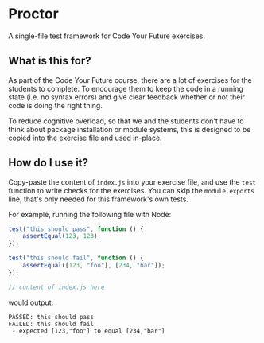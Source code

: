 # Proctor

A single-file test framework for Code Your Future exercises.

## What is this for?

As part of the Code Your Future course, there are a lot of exercises for the
students to complete. To encourage them to keep the code in a running state
(i.e. no syntax errors) and give clear feedback whether or not their code is
doing the right thing.

To reduce cognitive overload, so that we and the students don't have to think
about package installation or module systems, this is designed to be copied
into the exercise file and used in-place.

## How do I use it?

Copy-paste the content of `index.js` into your exercise file, and use the
`test` function to write checks for the exercises. You can skip the
`module.exports` line, that's only needed for this framework's own tests.

For example, running the following file with Node:

```javascript
test("this should pass", function () {
	assertEqual(123, 123);
});

test("this should fail", function () {
	assertEqual([123, "foo"], [234, "bar"]);
});

// content of index.js here
```

would output:

```
PASSED: this should pass
FAILED: this should fail
 - expected [123,"foo"] to equal [234,"bar"]
```
